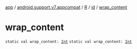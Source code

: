 [app](../../../index.md) / [android.support.v7.appcompat](../../index.md) / [R](../index.md) / [id](index.md) / [wrap_content](./wrap_content.md)

# wrap_content

`static val wrap_content: `[`Int`](https://kotlinlang.org/api/latest/jvm/stdlib/kotlin/-int/index.html)
`static val wrap_content: `[`Int`](https://kotlinlang.org/api/latest/jvm/stdlib/kotlin/-int/index.html)